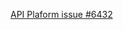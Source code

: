 
[API Plaform issue #6432]([https://api-platform.com/docs/distribution](https://github.com/api-platform/core/issues/6432))
